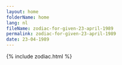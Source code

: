 ```yaml
---
layout: home
folderName: home
lang: nl
fileName: zodiac-for-given-23-april-1989
permalink: zodiac-for-given-23-april-1989
date: 23-04-1989
---
```

{% include zodiac.html %}
